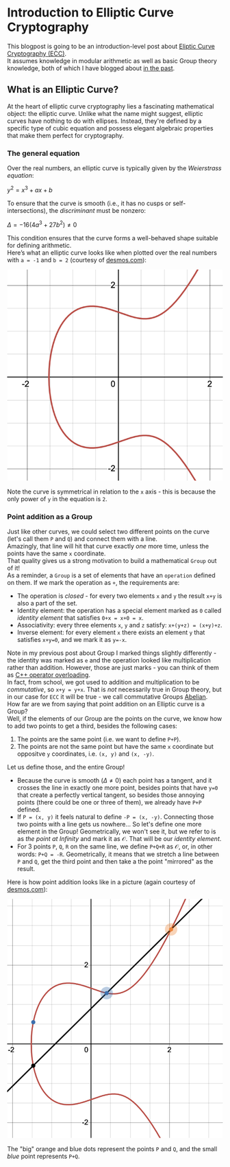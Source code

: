 # Introduction to Elliptic Curve Cryptography
This blogpost is going to be an introduction-level post about [Eliptic Curve Cryptography (ECC)](https://en.wikipedia.org/wiki/Elliptic-curve_cryptography).  
It assumes knowledge in modular arithmetic as well as basic Group theory knowledge, both of which I have blogged about [in the past](https://github.com/yo-yo-yo-jbo/crypto_modular/).  

## What is an Elliptic Curve?
At the heart of elliptic curve cryptography lies a fascinating mathematical object: the elliptic curve. Unlike what the name might suggest, elliptic curves have nothing to do with ellipses. Instead, they're defined by a specific type of cubic equation and possess elegant algebraic properties that make them perfect for cryptography.

### The general equation
Over the real numbers, an elliptic curve is typically given by the *Weierstrass equation*:

$y^2=x^3+ax+b$

To ensure that the curve is smooth (i.e., it has no cusps or self-intersections), the *discriminant* must be nonzero:

$\Delta=−16(4a^3+27b^2)\neq0$

This condition ensures that the curve forms a well-behaved shape suitable for defining arithmetic.  
Here’s what an elliptic curve looks like when plotted over the real numbers with `a = -1` and `b = 2` (courtesy of [desmos.com](https://www.desmos.com)):  

![Elliptic Curve plot](ecc_plot.png)

Note the curve is symmetrical in relation to the `x` axis - this is because the only power of `y` in the equation is `2`.

### Point addition as a Group
Just like other curves, we could select two different points on the curve (let's call them `P` and `Q`) and connect them with a line.  
Amazingly, that line will hit that curve exactly *one* more time, unless the points have the same `x` coordinate.  
That quality gives us a strong motivation to build a mathematical `Group` out of it!  
As a reminder, a `Group` is a set of elements that have an `operation` defined on them. If we mark the operation as `+`, the requirements are:
- The operation is *closed* - for every two elements `x` and `y` the result `x+y` is also a part of the set.
- Identity element: the operation has a special element marked as `0` called *identity element* that satisfies `0+x = x+0 = x`.
- Associativity: every three elements `x`, `y` and `z` satisfy: `x+(y+z) = (x+y)+z`.
- Inverse element: for every element `x` there exists an element `y` that satisfies `x+y=0`, and we mark it as `y=-x`.

Note in my previous post about Group I marked things slightly differently - the identity was marked as `e` and the operation looked like multiplication rather than addition. However, those are just marks - you can think of them as [C++ operator overloading](https://en.cppreference.com/w/cpp/language/operators).  
In fact, from school, we got used to addition and multiplication to be *commutative*, so `x+y = y+x`. That is *not* necessarily true in Group theory, but in our case for `ECC` it will be true - we call commutative Groups [Abelian](https://en.wikipedia.org/wiki/Abelian_group).  
How far are we from saying that point addition on an Elliptic curve is a Group?  
Well, if the elements of our Group are the points on the curve, we know how to add two points to get a third, besides the following cases:
1. The points are the same point (i.e. we want to define `P+P`).
2. The points are not the same point but have the same `x` coordinate but oppositve `y` coordinates, i.e. `(x, y)` and `(x, -y)`.

Let us define those, and the entire Group!
- Because the curve is smooth ($\Delta\neq0$) each point has a tangent, and it crosses the line in exactly one more point, besides points that have `y=0` that create a perfectly vertical tangent, so besides those annoying points (there could be one or three of them), we already have `P+P` defined.
- If `P = (x, y)` it feels natural to define `-P = (x, -y)`. Connecting those two points with a line gets us nowhere... So let's define one more element in the Group! Geometrically, we won't see it, but we refer to is as *the point at Infinity* and mark it as $\mathcal{O}$. That will be our *identity element*.
- For 3 points `P`, `Q`, `R` on the same line, we define `P+Q+R` as $\mathcal{O}$, or, in other words: `P+Q = -R`. Geometrically, it means that we stretch a line between `P` and `Q`, get the third point and then take a the point "mirrored" as the result.

Here is how point addition looks like in a picture (again courtesy of [desmos.com](https://www.desmos.com)):

![Elliptic Curve plot](ecc_addition.png)

The "big" orange and blue dots represent the points `P` and `Q`, and the small *blue* point represents `P+Q`.
